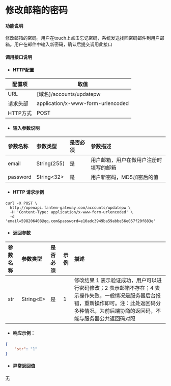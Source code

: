 # 修改邮箱的密码

#### 功能说明

修改邮箱的密码。用户在touch上点击忘记密码，系统发送找回密码邮件到用户邮箱。用户在邮件中输入新密码，确认后提交调用此接口

#### 调用接口说明

* #### HTTP配置

| 配置项 | 取值 |
| --- | --- |
| URL | \[域名\]/accounts/updatepw |
| 请求头部 | application/x-www-form-urlencoded |
| HTTP方式 | POST |

* #### 输入参数说明

| 参数名称 | 参数类型 | 是否必须 | 参数描述 |
| :--- | :--- | :--- | :--- |
| email | String\(255\) | 是 | 用户邮箱，用户在做用户注册时填写的邮箱 |
| password | String&lt;32&gt; | 是 | 用户新密码，MD5加密后的值 |

* #### HTTP 请求示例

```
curl -X POST \
  http://openapi.fantem-gateway.com/accounts/updatepw \
  -H 'Content-Type: application/x-www-form-urlencoded' \
  -d 'email=598206408@qq.com&password=e10adc3949ba59abbe56e057f20f883e'
```

* #### 返回参数

| 参数名称 | 参数类型 | 是否必须 | 示例 | 描述 |
| :--- | :--- | :--- | :--- | :--- |
| str | String&lt;E&gt; | 是 | 1 | 修改结果 1 表示验证成功，用户可以进行密码修改；2 表示邮箱不存在；4 表示操作失败，一般情况是服务器后台报错，重新操作即可。注：此处返回码分多种情况，为前后端协商的返回码，不能与服务器公共返回码对照 |

* #### 响应示例：

```json
{
    "str": "1"
}
```

* #### 异常返回值

无

